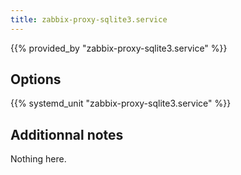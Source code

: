 ```yaml
---
title: zabbix-proxy-sqlite3.service
---
```


{{% provided_by "zabbix-proxy-sqlite3.service" %}}

## Options

{{% systemd_unit "zabbix-proxy-sqlite3.service" %}}

## Additionnal notes

Nothing here.